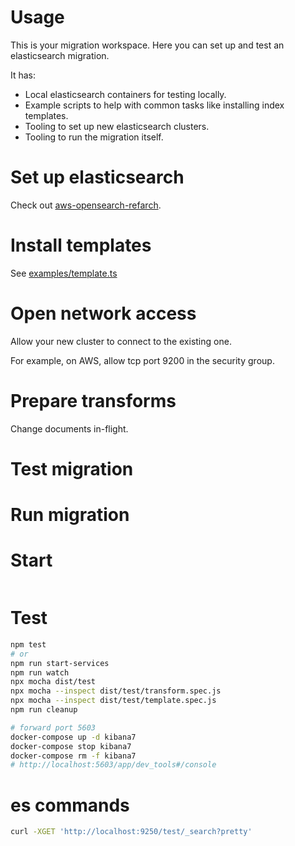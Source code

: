 # Usage
This is your migration workspace. Here you can set up and test an elasticsearch migration.

It has:
* Local elasticsearch containers for testing locally.
* Example scripts to help with common tasks like installing index templates.
* Tooling to set up new elasticsearch clusters.
* Tooling to run the migration itself.

# Set up elasticsearch
Check out [aws-opensearch-refarch](https://github.com/gosquared/aws-opensearch-refarch).

# Install templates
See [examples/template.ts](https://github.com/gosquared/es-migrate/blob/main/examples/template.ts)

# Open network access
Allow your new cluster to connect to the existing one.

For example, on AWS, allow tcp port 9200 in the security group.

# Prepare transforms
Change documents in-flight.

# Test migration

# Run migration

# Start
```bash

```

# Test

```bash
npm test
# or
npm run start-services
npm run watch
npx mocha dist/test
npx mocha --inspect dist/test/transform.spec.js
npx mocha --inspect dist/test/template.spec.js
npm run cleanup
```

```bash
# forward port 5603
docker-compose up -d kibana7
docker-compose stop kibana7
docker-compose rm -f kibana7
# http://localhost:5603/app/dev_tools#/console
```

# es commands
```bash
curl -XGET 'http://localhost:9250/test/_search?pretty'
```
